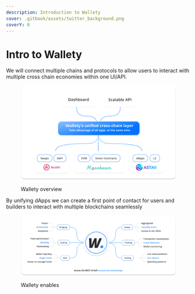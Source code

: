 ```yaml
---
description: Introduction to Wallety
cover: .gitbook/assets/twitter_background.png
coverY: 0
---
```


# Intro to Wallety

We will connect multiple chains and protocols to allow users to interact with multiple cross chain economies within one UI/API.

<figure><img src=".gitbook/assets/wallety-overview.png" alt=""><figcaption><p>Wallety overview</p></figcaption></figure>

By unifying dApps we can create a first point of contact for users and builders to interact with multiple blockchains seamlessly

<figure><img src=".gitbook/assets/wallety-enables (1).png" alt=""><figcaption><p>Wallety enables</p></figcaption></figure>
